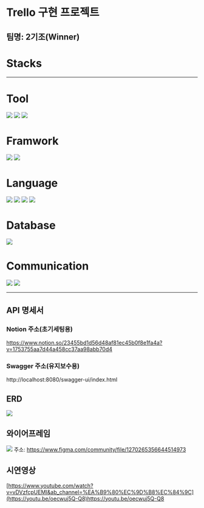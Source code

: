 # Trello 구현 프로젝트
## 팀명: 2기조(Winner)
  
  # <b>Stacks</b>
-------------
# Tool
<p>
  <img src="https://img.shields.io/badge/intellijidea-000000?style=for-the-badge&logo=intellijidea&logoColor=white">
  <img src="https://img.shields.io/badge/redis-DC382D?style=for-the-badge&logo=redis&logoColor=white">
  <img src="https://img.shields.io/badge/amazons3-569A31?style=for-the-badge&logo=amazons3&logoColor=white">
</p>

# Framwork
<p>
  <img src="https://img.shields.io/badge/spring-6DB33F?style=for-the-badge&logo=spring&logoColor=white">
  <img src="https://img.shields.io/badge/springboot-6DB33F?style=for-the-badge&logo=springboot&logoColor=white">
</p>

# Language
<p>
  <img src="https://img.shields.io/badge/Java-007396?style=flat&logo=OpenJDK&logoColor=white">
  <img src="https://img.shields.io/badge/javascript-F7DF1E?style=flat&logo=javascript&logoColor=white">
  <img src="https://img.shields.io/badge/css3-1572B6?style=flat&logo=css3&logoColor=white">
  <img src="https://img.shields.io/badge/html5-E34F26?style=flat&logo=html5&logoColor=white">
</p>

# Database
<p>
  <img src="https://img.shields.io/badge/mysql-4479A1?style=flat&logo=mysql&logoColor=white">
</p>

# Communication
<p>
  <img src="https://img.shields.io/badge/slack-4A154B?style=for-the-badge&logo=slack&logoColor=white">
  <img src="https://img.shields.io/badge/notion-000000?style=for-the-badge&logo=notion&logoColor=white">
</p>

---------

## API 명세서

### Notion 주소(초기세팅용)
https://www.notion.so/23455bd1d56d48af81ec45b0f8e1fa4a?v=1753755aa7d44a458cc37aa98abb70d4
### Swagger 주소(유지보수용)
http://localhost:8080/swagger-ui/index.html

## ERD
![](https://velog.velcdn.com/images/uiseongsang/post/d92b6427-916b-449b-ab00-e4e046d4cffa/image.png)


## 와이어프레임
![](https://velog.velcdn.com/images/uiseongsang/post/0b202c15-ab18-4756-a0b2-b6aaa5f384f7/image.png)
주소: https://www.figma.com/community/file/1270265356644514973

## 시연영상
[https://www.youtube.com/watch?v=vDVzfcpUEMI&ab_channel=%EA%B9%80%EC%9D%B8%EC%84%9C](https://youtu.be/oecwuj5Q-Q8)https://youtu.be/oecwuj5Q-Q8
